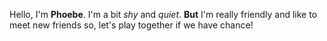 Hello, I'm __Phoebe__. I'm a bit _shy_ and _quiet_. **But** I'm really friendly and like to meet new friends so, let's play together if we have chance!
